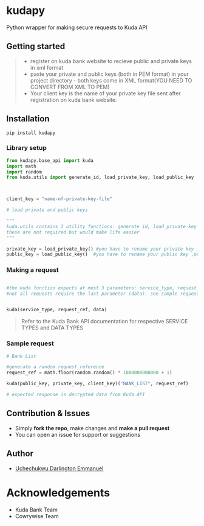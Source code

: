 # kudapy

Python wrapper for making secure requests to Kuda API

## Getting started
> - register on kuda bank website to recieve public and private keys in xml format
> - paste your private and public keys (both in PEM format) in your project directory
	- both keys come in XML format(YOU NEED TO CONVERT FROM XML TO PEM)
> - Your client key is the name of your private key file sent after registration on kuda bank website.

## Installation

 `pip install kudapy`

### Library setup

```py
from kudapy.base_api import kuda
import math
import random
from kuda.utils import generate_id, load_private_key, load_public_key



client_key = "name-of-private-key-file"

# load private and public keys

"""
kuda.utils contains 3 utility functions: generate_id, load_private_key and load_public_key
these are not required but would make life easier
"""

private_key = load_private_key() #you have to rename your private key .pem file to private.pem
public_key = load_public_key()	#you have to rename your public key .pem file to public.pem

```

### Making a request

```py

#the kuda function expects at most 3 parameters: service_type, request_ref and data
#not all requests require the last parameter (data). see sample request below.


kuda(service_type, request_ref, data)
```
> Refer to the Kuda Bank API documentation for respective SERVICE TYPES and DATA TYPES

### Sample request

```py
# Bank List

#generate a random request_reference
request_ref = math.floor(random.random() * 1000000000000 + 1)

kuda(public_key, private_key, client_key)("BANK_LIST", request_ref)

# expected response is decrypted data from Kuda API


```

## Contribution & Issues

- Simply **fork the repo**, make changes and **make a pull request**
- You can open an issue for support or suggestions

## Author

- [Uchechukwu Darlington Emmanuel](https://github.com/daleentontech)

# Acknowledgements

- Kuda Bank Team
- Cowrywise Team
